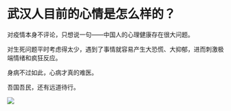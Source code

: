 # 武汉人目前的心情是怎么样的？

对疫情本身不评论，只想说一句——中国人的心理健康存在很大问题。

对生死问题平时考虑得太少，遇到了事情就容易产生大恐慌、大抑郁，进而刺激极端情绪和疯狂反应。

身病不过如此，心病才真的难医。

吾国吾民，还有远道待行。

![](https://pic4.zhimg.com/50/v2-3669561ae9ddee56c2b78a2069fd2e1b_hd.jpg?source=1940ef5c)

